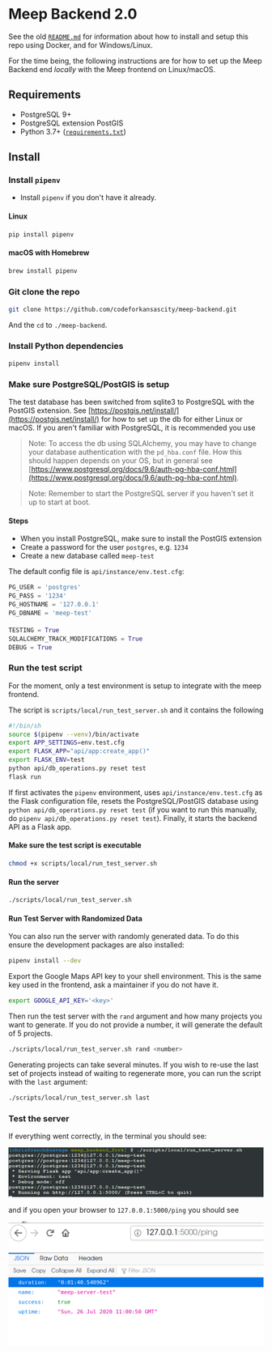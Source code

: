 # Meep Backend 2.0

See the old [`README.md`](./README.old.md) for information about how to install and setup this repo using Docker, and for Windows/Linux.

For the time being, the following instructions are for how to set up the Meep Backend end _locally_ with the Meep frontend on Linux/macOS.

## Requirements

- PostgreSQL 9+
- PostgreSQL extension PostGIS
- Python 3.7+ ([`requirements.txt`](./api/src/requirements.txt))

## Install

### Install `pipenv`

- Install `pipenv` if you don't have it already.

#### Linux

```sh
pip install pipenv
```

#### macOS with Homebrew

```sh
brew install pipenv
```

### Git clone the repo

```sh
git clone https://github.com/codeforkansascity/meep-backend.git
```

And the `cd` to `./meep-backend`.

### Install Python dependencies

```sh
pipenv install
```

### Make sure PostgreSQL/PostGIS is setup

The test database has been switched from sqlite3 to PostgreSQL with the PostGIS extension. See [https://postgis.net/install/](https://postgis.net/install/) for how to set up the db for either Linux or macOS. If you aren't familiar with PostgreSQL, it is recommended you use 

> Note: To access the db using SQLAlchemy, you may have to change your database authentication with the `pd_hba.conf` file. How this should happen depends on your OS, but in general see [https://www.postgresql.org/docs/9.6/auth-pg-hba-conf.html](https://www.postgresql.org/docs/9.6/auth-pg-hba-conf.html).

> Note: Remember to start the PostgreSQL server if you haven't set it up to start at boot.

#### Steps

- When you install PostgreSQL, make sure to install the PostGIS extension
- Create a password for the user `postgres`, e.g. `1234`
- Create a new database called `meep-test`

The default config file is `api/instance/env.test.cfg`:

```python
PG_USER = 'postgres'
PG_PASS = '1234'
PG_HOSTNAME = '127.0.0.1'
PG_DBNAME = 'meep-test'

TESTING = True
SQLALCHEMY_TRACK_MODIFICATIONS = True
DEBUG = True
```

### Run the test script

For the moment, only a test environment is setup to integrate with the meep frontend.

The script is `scripts/local/run_test_server.sh` and it contains the following

```sh
#!/bin/sh
source $(pipenv --venv)/bin/activate
export APP_SETTINGS=env.test.cfg
export FLASK_APP="api/app:create_app()"
export FLASK_ENV=test
python api/db_operations.py reset test
flask run
```

If first activates the `pipenv` environment, uses `api/instance/env.test.cfg` as the Flask configuration file, resets the PostgreSQL/PostGIS database using `python api/db_operations.py reset test` (if you want to run this manually, do `pipenv api/db_operations.py reset test`). Finally, it starts the backend API as a Flask app.

#### Make sure the test script is executable

```sh
chmod +x scripts/local/run_test_server.sh
```

#### Run the server

```sh
./scripts/local/run_test_server.sh
```

#### Run Test Server with Randomized Data

You can also run the server with randomly generated data. To do this ensure the development packages are also installed:

```sh
pipenv install --dev
```

Export the Google Maps API key to your shell environment. This is the same key used in the frontend, ask a maintainer if you do not have it.

```sh
export GOOGLE_API_KEY='<key>'
```

Then run the test server with the `rand` argument and how many projects you want to generate. If you do not provide a number, it will generate the default of 5 projects.

```sh
./scripts/local/run_test_server.sh rand <number>
```

Generating projects can take several minutes. If you wish to re-use the last set of projects instead of waiting to regenerate more, you can run the script with the `last` argument:

```sh
./scripts/local/run_test_server.sh last
```

### Test the server

If everything went correctly, in the terminal you should see:

![terminal screenshote](docs/images/terminal.png)

and if you open your browser to `127.0.0.1:5000/ping` you should see

![json response in browser](docs/images/ping.png)
